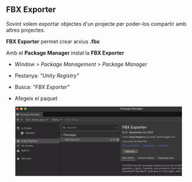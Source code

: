 ## FBX Exporter

Sovint volem exportar objectes d'un projecte per poder-los compartir amb altres projectes.

 **FBX Exporter** permet crear arxius **.fbx**

Amb el **Package Manager** instal·la **FBX Exporter**

- *Window > Package Management > Package Manager*

- Pestanya: *"Unity Registry"*

- Busca: *"FBX Exporter"*

- Afegeix el paquet

<center>
<img src="./assets/humanoides-fbxexporterinstall.png" style="width: 90%; max-width: 600px">
</center>
<br/>